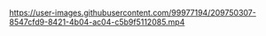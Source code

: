 


https://user-images.githubusercontent.com/99977194/209750307-8547cfd9-8421-4b04-ac04-c5b9f5112085.mp4

